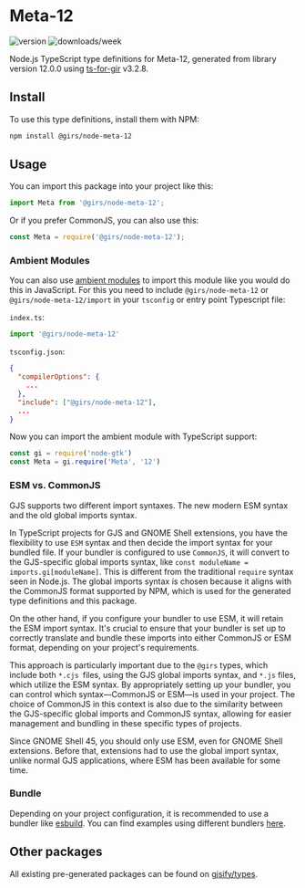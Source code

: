 
# Meta-12

![version](https://img.shields.io/npm/v/@girs/node-meta-12)
![downloads/week](https://img.shields.io/npm/dw/@girs/node-meta-12)


Node.js TypeScript type definitions for Meta-12, generated from library version 12.0.0 using [ts-for-gir](https://github.com/gjsify/ts-for-gir) v3.2.8.


## Install

To use this type definitions, install them with NPM:
```bash
npm install @girs/node-meta-12
```

## Usage

You can import this package into your project like this:
```ts
import Meta from '@girs/node-meta-12';
```

Or if you prefer CommonJS, you can also use this:
```ts
const Meta = require('@girs/node-meta-12');
```

### Ambient Modules

You can also use [ambient modules](https://github.com/gjsify/ts-for-gir/tree/main/packages/cli#ambient-modules) to import this module like you would do this in JavaScript.
For this you need to include `@girs/node-meta-12` or `@girs/node-meta-12/import` in your `tsconfig` or entry point Typescript file:

`index.ts`:
```ts
import '@girs/node-meta-12'
```

`tsconfig.json`:
```json
{
  "compilerOptions": {
    ...
  },
  "include": ["@girs/node-meta-12"],
  ...
}
```

Now you can import the ambient module with TypeScript support: 

```ts
const gi = require('node-gtk')
const Meta = gi.require('Meta', '12')
```



### ESM vs. CommonJS

GJS supports two different import syntaxes. The new modern ESM syntax and the old global imports syntax.

In TypeScript projects for GJS and GNOME Shell extensions, you have the flexibility to use `ESM` syntax and then decide the import syntax for your bundled file. If your bundler is configured to use `CommonJS`, it will convert to the GJS-specific global imports syntax, like `const moduleName = imports.gi[moduleName]`. This is different from the traditional `require` syntax seen in Node.js. The global imports syntax is chosen because it aligns with the CommonJS format supported by NPM, which is used for the generated type definitions and this package.

On the other hand, if you configure your bundler to use ESM, it will retain the ESM import syntax. It's crucial to ensure that your bundler is set up to correctly translate and bundle these imports into either CommonJS or ESM format, depending on your project's requirements.

This approach is particularly important due to the `@girs` types, which include both `*.cjs `files, using the GJS global imports syntax, and `*.js` files, which utilize the ESM syntax. By appropriately setting up your bundler, you can control which syntax—CommonJS or ESM—is used in your project. The choice of CommonJS in this context is also due to the similarity between the GJS-specific global imports and CommonJS syntax, allowing for easier management and bundling in these specific types of projects.

Since GNOME Shell 45, you should only use ESM, even for GNOME Shell extensions. Before that, extensions had to use the global import syntax, unlike normal GJS applications, where ESM has been available for some time.

### Bundle

Depending on your project configuration, it is recommended to use a bundler like [esbuild](https://esbuild.github.io/). You can find examples using different bundlers [here](https://github.com/gjsify/ts-for-gir/tree/main/examples).

## Other packages

All existing pre-generated packages can be found on [gjsify/types](https://github.com/gjsify/types).

